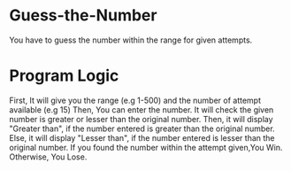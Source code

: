 # Guess-the-Number
You have to guess the number within the range for given attempts.

# Program Logic
First, It will give you the range (e.g 1-500) and the number of attempt available (e.g 15)
Then, You can enter the number. It will check the given number is greater or lesser than the original number.
Then, it will display "Greater than", if the number entered is greater than the original number.
Else, it will display "Lesser than", if the number entered is lesser than the original number.
If you found the number within the attempt given,You Win.
Otherwise, You Lose.
